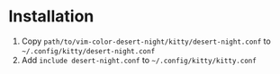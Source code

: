 # Installation

1. Copy `path/to/vim-color-desert-night/kitty/desert-night.conf` to `~/.config/kitty/desert-night.conf`
2. Add `include desert-night.conf` to `~/.config/kitty/kitty.conf`
